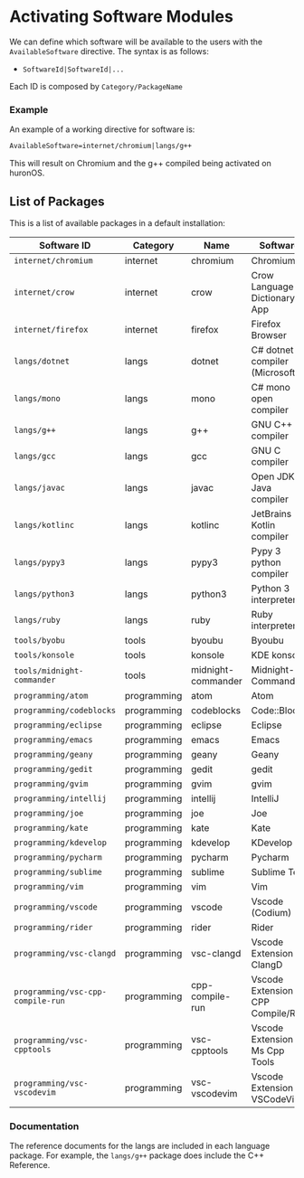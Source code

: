 # Activating Software Modules
We can define which software will be available to the users with the `AvailableSoftware` directive. 
The syntax is as follows:
- `SoftwareId|SoftwareId|...`

Each ID is composed by `Category/PackageName`

### Example
An example of a working directive for software is:
```txt
AvailableSoftware=internet/chromium|langs/g++
```
This will result on Chromium and the g++ compiled being activated on huronOS.

## List of Packages
This is a list of available packages in a default installation:

| Software ID                       | Category    | Name               | Software |
| --------------------------------- | ----------- | ------------------ | -------- |
| `internet/chromium`         		| internet    | chromium           | Chromium |
| `internet/crow`             		| internet    | crow               | Crow Language Dictionary App |
| `internet/firefox`          		| internet    | firefox            | Firefox Browser |
| `langs/dotnet`              		| langs       | dotnet             | C# dotnet compiler (Microsoft) |
| `langs/mono`                		| langs       | mono               | C# mono open compiler |
| `langs/g++`                 		| langs       | g++                | GNU C++ compiler |
| `langs/gcc`                 		| langs       | gcc                | GNU C compiler |
| `langs/javac`               		| langs       | javac              | Open JDK Java compiler |
| `langs/kotlinc`             		| langs       | kotlinc            | JetBrains Kotlin compiler |
| `langs/pypy3`               		| langs       | pypy3              | Pypy 3 python compiler |
| `langs/python3`             		| langs       | python3            | Python 3 interpreter |
| `langs/ruby`                		| langs       | ruby               | Ruby interpreter |
| `tools/byobu`               		| tools       | byoubu             | Byoubu |
| `tools/konsole`             		| tools       | konsole            | KDE konsole |
| `tools/midnight-commander`  		| tools       | midnight-commander | Midnight-Commander
| `programming/atom`          		| programming | atom               | Atom |
| `programming/codeblocks`    		| programming | codeblocks         | Code::Blocks |
| `programming/eclipse`       		| programming | eclipse            | Eclipse |
| `programming/emacs`         		| programming | emacs              | Emacs |
| `programming/geany`         		| programming | geany              | Geany |
| `programming/gedit`         		| programming | gedit              | gedit |
| `programming/gvim`          		| programming | gvim               | gvim |
| `programming/intellij`      		| programming | intellij           | IntelliJ |
| `programming/joe`           		| programming | joe                | Joe |
| `programming/kate`          		| programming | kate               | Kate |
| `programming/kdevelop`      		| programming | kdevelop           | KDevelop |
| `programming/pycharm`       		| programming | pycharm            | Pycharm |
| `programming/sublime`       		| programming | sublime            | Sublime Text |
| `programming/vim`           		| programming | vim                | Vim |
| `programming/vscode`        		| programming | vscode             | Vscode (Codium) |
| `programming/rider`         		| programming | rider              | Rider |
| `programming/vsc-clangd`          | programming | vsc-clangd         | Vscode Extension ClangD |
| `programming/vsc-cpp-compile-run` | programming | cpp-compile-run    | Vscode Extension CPP Compile/Run |
| `programming/vsc-cpptools`        | programming | vsc-cpptools       | Vscode Extension Ms Cpp Tools |
| `programming/vsc-vscodevim`       | programming | vsc-vscodevim      | Vscode Extension VSCodeVim |

### Documentation
The reference documents for the langs are included in each language package. 
For example, the `langs/g++` package does include the C++ Reference.